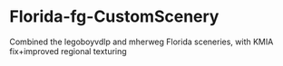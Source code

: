 # Florida-fg-CustomScenery
Combined the legoboyvdlp and mherweg Florida sceneries, with KMIA fix+improved regional texturing
